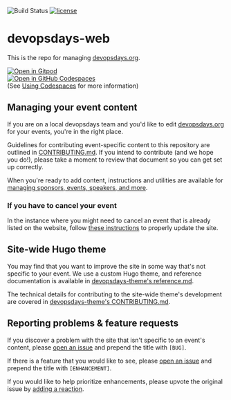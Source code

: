 ![Build Status](https://github.com/devopsdays/devopsdays-web/actions/workflows/hugo.yml/badge.svg)
[![license](https://img.shields.io/github/license/devopsdays/devopsdays-theme.svg)](https://github.com/devopsdays/devopsdays-web/blob/main/LICENSE)

# devopsdays-web

This is the repo for managing [devopsdays.org](http://www.devopsdays.org).

[![Open in Gitpod](https://gitpod.io/button/open-in-gitpod.svg)](https://gitpod.io/#https://github.com/devopsdays/devopsdays-web)<br>
[![Open in GitHub Codespaces](https://github.com/codespaces/badge.svg)](https://codespaces.new/devopsdays/devopsdays-web)<br>
(See [Using Codespaces](utilities/docs/using-codespaces/README.md) for more information)

## Managing your event content

If you are on a local devopsdays team and you'd like to edit [devopsdays.org](http://www.devopsdays.org) for your events, you're in the right place.

Guidelines for contributing event-specific content to this repository are outlined in [CONTRIBUTING.md](CONTRIBUTING.md). If you intend to contribute (and we hope you do!), please take a moment to review that document so you can get set up correctly.

When you're ready to add content, instructions and utilities are available for [managing sponsors, events, speakers, and more](utilities/README.md).

### If you have to cancel your event

In the instance where you might need to cancel an event that is already listed on the website, follow [these instructions](utilities/docs/cancel-event.md) to properly update the site.

## Site-wide Hugo theme

You may find that you want to improve the site in some way that's not specific to your event. We use a custom Hugo theme, and reference documentation is available in [devopsdays-theme's reference.md](https://github.com/devopsdays/devopsdays-web/blob/main/themes/devopsdays-theme/reference.md).

The technical details for contributing to the site-wide theme's development are covered in [devopsdays-theme's CONTRIBUTING.md](https://github.com/devopsdays/devopsdays-web/blob/main/themes/devopsdays-theme/CONTRIBUTING.md).

## Reporting problems & feature requests

If you discover a problem with the site that isn't specific to an event's content, please [open an issue](https://github.com/devopsdays/devopsdays-web/issues/new) and prepend the title with `[BUG]`.

If there is a feature that you would like to see, please [open an issue](https://github.com/devopsdays/devopsdays-web/issues/new) and prepend the title with `[ENHANCEMENT]`.

If you would like to help prioritize enhancements, please upvote the original issue by [adding a reaction](https://github.com/blog/2119-add-reactions-to-pull-requests-issues-and-comments).

